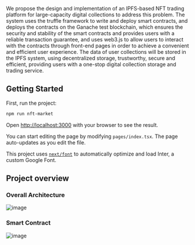 We propose the design and implementation of an IPFS-based NFT trading platform for large-capacity digital collections to address this problem. The system uses the truffle framework to write and deploy smart contracts, and deploys the contracts on the Ganache test blockchain, which ensures the security and stability of the smart contracts and provides users with a reliable transaction guarantee, and uses web3.js to allow users to interact with the contracts through front-end pages in order to achieve a convenient and efficient user experience. The data of user collections will be stored in the IPFS system, using decentralized storage, trustworthy, secure and efficient, providing users with a one-stop digital collection storage and trading service.

## Getting Started

First, run the project:

```bash
npm run nft-market
```

Open [http://localhost:3000](http://localhost:3000) with your browser to see the result.

You can start editing the page by modifying `pages/index.tsx`. The page auto-updates as you edit the file.

This project uses [`next/font`](https://nextjs.org/docs/basic-features/font-optimization) to automatically optimize and load Inter, a custom Google Font.

## Project overview
### Overall Architecture
![image](https://github.com/suyicon/NftMarket-beta/assets/109325917/0d006d84-9fc0-4638-b766-a850bfdf7b85)

### Smart Contract
![image](https://github.com/suyicon/NftMarket-beta/assets/109325917/a6242464-e59f-4a66-8111-3470190c7fd9)



